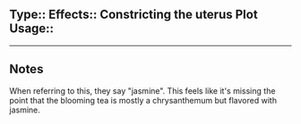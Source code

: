 **Type::** 
**Effects::** Constricting the uterus
**Plot Usage::** 
- 

---

## Notes
When referring to this, they say "jasmine". This feels like it's missing the point that the blooming tea is mostly a chrysanthemum but flavored with jasmine.